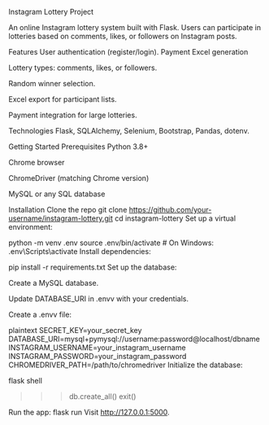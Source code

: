 Instagram Lottery Project

An online Instagram lottery system built with Flask. Users can participate in lotteries based on comments, likes, or followers on Instagram posts.

Features
User authentication (register/login).
Payment
Excel generation

Lottery types: comments, likes, or followers.

Random winner selection.

Excel export for participant lists.

Payment integration for large lotteries.

Technologies
Flask, SQLAlchemy, Selenium, Bootstrap, Pandas, dotenv.

Getting Started
Prerequisites
Python 3.8+

Chrome browser

ChromeDriver (matching Chrome version)

MySQL or any SQL database

Installation
Clone the repo
git clone https://github.com/your-username/instagram-lottery.git
cd instagram-lottery
Set up a virtual environment:

python -m venv .env
source .env/bin/activate  # On Windows: .env\Scripts\activate
Install dependencies:


pip install -r requirements.txt
Set up the database:

Create a MySQL database.

Update DATABASE_URI in .envv with your credentials.

Create a .envv file:

plaintext
SECRET_KEY=your_secret_key
DATABASE_URI=mysql+pymysql://username:password@localhost/dbname
INSTAGRAM_USERNAME=your_instagram_username
INSTAGRAM_PASSWORD=your_instagram_password
CHROMEDRIVER_PATH=/path/to/chromedriver
Initialize the database:


flask shell
>>> db.create_all()
>>> exit()

Run the app:
flask run
Visit http://127.0.0.1:5000.
